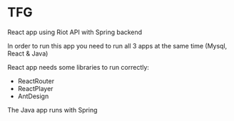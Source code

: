 # TFG
React app using Riot API with Spring backend

In order to run this app you need to run all 3 apps at the same time (Mysql, React & Java)

React app needs some libraries to run correctly:
  - ReactRouter
  - ReactPlayer
  - AntDesign

The Java app runs with Spring
